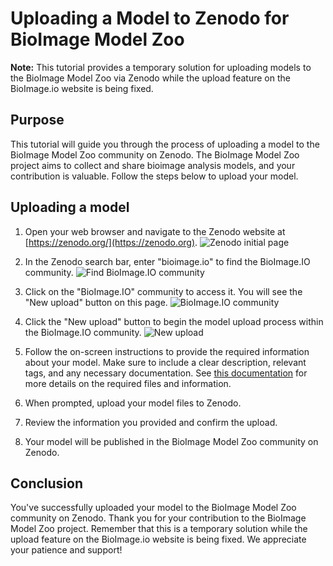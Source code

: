 # Uploading a Model to Zenodo for BioImage Model Zoo

**Note:** This tutorial provides a temporary solution for uploading models to the BioImage Model Zoo via Zenodo while the upload feature on the BioImage.io website is being fixed.

## Purpose
This tutorial will guide you through the process of uploading a model to the BioImage Model Zoo community on Zenodo. The BioImage Model Zoo project aims to collect and share bioimage analysis models, and your contribution is valuable. Follow the steps below to upload your model.

## Uploading a model

1. Open your web browser and navigate to the Zenodo website at [https://zenodo.org/](https://zenodo.org).
   ![Zenodo initial page](contribute_models/zenodo_upload_01.png)

2. In the Zenodo search bar, enter "bioimage.io" to find the BioImage.IO community.
   ![Find BioImage.IO community](contribute_models/zenodo_upload_03.png)

3. Click on the "BioImage.IO" community to access it. You will see the "New upload" button on this page.
   ![BioImage.IO community](contribute_models/zenodo_upload_03.png)

4. Click the "New upload" button to begin the model upload process within the BioImage.IO community.
   ![New upload](contribute_models/zenodo_upload_04.png)

5. Follow the on-screen instructions to provide the required information about your model. Make sure to include a clear description, relevant tags, and any necessary documentation. See [this documentation](contribute_models/README.md) for more details on the required files and information.

6. When prompted, upload your model files to Zenodo.

7. Review the information you provided and confirm the upload.

8. Your model will be published in the BioImage Model Zoo community on Zenodo.

## Conclusion
You've successfully uploaded your model to the BioImage Model Zoo community on Zenodo. Thank you for your contribution to the BioImage Model Zoo project. Remember that this is a temporary solution while the upload feature on the BioImage.io website is being fixed. We appreciate your patience and support!
